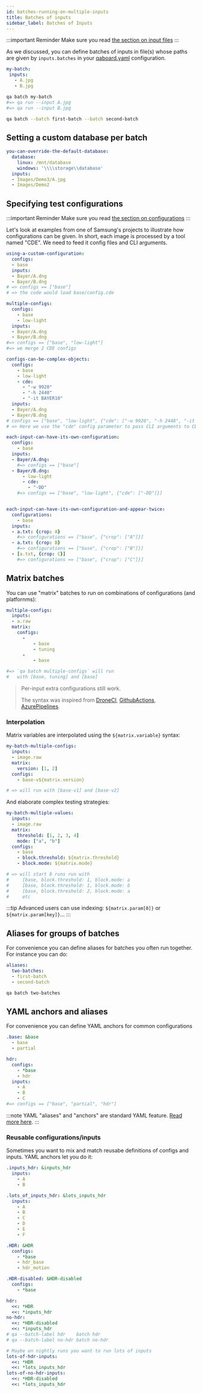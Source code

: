 ```yaml
---
id: batches-running-on-multiple-inputs
title: Batches of inputs
sidebar_label: Batches of Inputs
---
```

:::important Reminder
Make sure you read [the section on input files](inputs)
:::

As we discussed, you can define batches of inputs in file(s) whose paths are given by `inputs.batches` in your [qaboard.yaml](https://github.com/Samsung/qaboard/blob/master/qaboard/sample_project/qaboard.yaml#L25) configuration.

```yaml title="qa/batches.yaml (default)" 
my-batch:
 inputs:
   - A.jpg
   - B.jpg
```

```bash
qa batch my-batch
#=> qa run --input A.jpg
#=> qa run --input B.jpg

qa batch --batch first-batch --batch second-batch
```

## Setting a custom database per batch
```yaml {2-4}
you-can-override-the-default-database:
  database:
    linux: /mnt/database
    windows: '\\\\storage\\database'
  inputs:
  - Images/Demo3/A.jpg
  - Images/Demo2
```

## Specifying test configurations
:::important Reminder
Make sure you read [the section on configurations](specifying-configurations)
:::

Let's look at examples from one of Samsung's projects to illustrate how configurations can be given. In short, each image is processed by a tool named "CDE". We need to feed it config files and CLI arguments.

```yaml {2-3}
using-a-custom-configuration:
  configs:
  - base
  inputs:
  - Bayer/A.dng
  - Bayer/B.dng
# => configs == ["base"]
# => the code would load base/config.cde
```

```yaml {2-4}
multiple-configs:
  configs:
    - base
    - low-light
  inputs:
  - Bayer/A.dng
  - Bayer/B.dng
#=> configs == ["base", "low-light"]
#=> we merge 2 CDE configs 
```

```yaml {2-8}
configs-can-be-complex-objects:
  configs:
    - base
    - low-light
    - cde:
      - "-w 9920"
      - "-h 2448"
      - "-it BAYER10"
  inputs:
  - Bayer/A.dng
  - Bayer/B.dng
# configs == ["base", "low-light", {"cde": ["-w 9920", "-h 2448", "-it BAYER10"]}]
# => Here we use the "cde" config parameter to pass CLI arguments to CDE.
```

```yaml {5,7-10}
each-input-can-have-its-own-configuration:
  configs:
    - base
  inputs:
  - Bayer/A.dng:
    #=> configs == ["base"]
  - Bayer/B.dng:
      - low-light
      - cde:
        - "-DD"
    #=> configs == ["base", "low-light", {"cde": ["-DD"]}]


each-input-can-have-its-own-configuration-and-appear-twice:
  configurations:
    - base
  inputs:
  - a.txt: {crop: A}
    #=> configurations == ["base", {"crop": ["A"]}]
  - a.txt: {crop: B}
    #=> configurations == ["base", {"crop": ["B"]}]
  - [a.txt, {crop: C}]
    #=> configurations == ["base", {"crop": ["C"]}]
```

## Matrix batches
You can use "matrix" batches to run on combinations of configurations (and platfornms):

```yaml {4-10}
multiple-configs:
  inputs:
  - a.raw
  matrix:
    configs:
      -
          - base
          - tuning
      -
          - base

#=> `qa batch multiple-configs` will run
#   with [base, tuning] and [base]
```

> Per-input extra configurations still work.
>
> The syntax was inspired from [DroneCI](https://0-8-0.docs.drone.io/matrix-builds/), [GithubActions](https://help.github.com/en/actions/reference/workflow-syntax-for-github-actions#jobsjob_idstrategy), [AzurePipelines](https://docs.microsoft.com/en-us/azure/devops/pipelines/yaml-schema?view=azure-devops&tabs=example%2Cparameter-schema#matrix).

### Interpolation
Matrix variables are interpolated using the `${matrix.variable}` syntax:

```yaml
my-batch-multiple-configs:
  inputs:
  - image.raw
  matrix:
    version: [1, 2]
  configs:
    - base-v${matrix.version}

# => will run with [base-v1] and [base-v2]
```

And elaborate complex testing strategies:

```yaml
my-batch-multiple-values:
  inputs:
  - image.raw
  matrix:
    threshold: [1, 2, 3, 4]
    mode: ["a", "b"]
  configs:
    - base
    - block.threshold: ${matrix.threshold}
    - block.mode: ${matrix.mode}

# => will start 8 runs run with
#     [base, block.threshold: 1, block.mode: a
#     [base, block.threshold: 1, block.mode: b
#     [base, block.threshold: 2, block.mode: a
#     etc
```

:::tip
Advanced users can use indexing: `${matrix.param[0]}` or `${matrix.param[key]}`...
:::

## Aliases for groups of batches
For convenience you can define aliases for batches you often run together. For instance you can do:

```yaml title="qa/batches.yaml"
aliases:
  two-batches:
  - first-batch
  - second-batch
```
```bash
qa batch two-batches
```

## YAML anchors and aliases
For convenience you can define YAML anchors for common configurations

```yaml {1-3,7}
.base: &base
  - base
  - partial

hdr:
  configs:
    - *base
    - hdr
  inputs:
    - A
    - B
    - C
#=> configs == ["base", "partial", "hdr"]
```

:::note
YAML "aliases" and "anchors" are standard YAML feature. [Read more here](https://confluence.atlassian.com/bitbucket/yaml-anchors-960154027.html).
:::

### Reusable configurations/inputs
Sometimes you want to mix and match reusabe definitions of configs and inputs. YAML anchors let you do it:

```yaml
.inputs_hdr: &inputs_hdr
  inputs:
    - A
    - B

.lots_of_inputs_hdr: &lots_inputs_hdr
  inputs:
    - A
    - B
    - C
    - D
    - E
    - F

.HDR: &HDR
  configs:
    - *base
    - hdr_base
    - hdr_motion

.HDR-disabled: &HDR-disabled
  configs:
    - *base

hdr:
  <<: *HDR
  <<: *inputs_hdr
no-hdr:
  <<: *HDR-disabled
  <<: *inputs_hdr
# qa --batch-label hdr    batch hdr
# qa --batch-label no-hdr batch no-hdr

# Maybe on nightly runs you want to run lots of inputs
lots-of-hdr-inputs:
  <<: *HDR
  <<: *lots_inputs_hdr
lots-of-no-hdr-inputs:
  <<: *HDR-disabled
  <<: *lots_inputs_hdr
```
